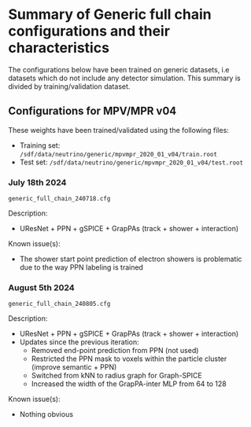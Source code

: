 # Summary of Generic full chain configurations and their characteristics

The configurations below have been trained on generic datasets, i.e datasets which do not include any detector simulation. This summary is divided by training/validation dataset.

## Configurations for MPV/MPR v04

These weights have been trained/validated using the following files:
- Training set: `/sdf/data/neutrino/generic/mpvmpr_2020_01_v04/train.root`
- Test set: `/sdf/data/neutrino/generic/mpvmpr_2020_01_v04/test.root`

### July 18th 2024

```shell
generic_full_chain_240718.cfg
```

Description:
  - UResNet + PPN + gSPICE + GrapPAs (track + shower + interaction)

Known issue(s):
  - The shower start point prediction of electron showers is problematic due to the way PPN labeling is trained

### August 5th 2024

```shell
generic_full_chain_240805.cfg
```

Description:
  - UResNet + PPN + gSPICE + GrapPAs (track + shower + interaction)
  - Updates since the previous iteration:
    - Removed end-point prediction from PPN (not used)
    - Restricted the PPN mask to voxels within the particle cluster (improve semantic + PPN)
    - Switched from kNN to radius graph for Graph-SPICE
    - Increased the width of the GrapPA-inter MLP from 64 to 128

Known issue(s):
  - Nothing obvious
